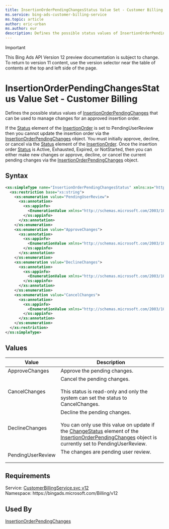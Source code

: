 ```yaml
---
title: InsertionOrderPendingChangesStatus Value Set - Customer Billing
ms.service: bing-ads-customer-billing-service
ms.topic: article
author: eric-urban
ms.author: eur
description: Defines the possible status values of InsertionOrderPendingChanges.
---
```

> [!IMPORTANT]
> This Bing Ads API Version 12 preview documentation is subject to change. To return to version 11 content, use the version selector near the table of contents at the top and left side of the page.

# InsertionOrderPendingChangesStatus Value Set - Customer Billing
Defines the possible status values of [InsertionOrderPendingChanges](insertionorderpendingchanges.md) that can be used to manage changes for an approved insertion order. 

If the [Status](insertionorder.md#status) element of the [InsertionOrder](insertionorder.md) is set to PendingUserReview then you cannot update the insertion order via the [InsertionOrderPendingChanges](insertionorderpendingchanges.md) object. You must initially approve, decline, or cancel via the [Status](insertionorder.md#status) element of the [InsertionOrder](insertionorder.md). Once the insertion order [Status](insertionorder.md#status) is Active, Exhausted, Expired, or NotStarted, then you can either make new changes or approve, decline, or cancel the current pending changes via the [InsertionOrderPendingChanges](insertionorderpendingchanges.md) object. 

## Syntax
```xml
<xs:simpleType name="InsertionOrderPendingChangesStatus" xmlns:xs="http://www.w3.org/2001/XMLSchema">
  <xs:restriction base="xs:string">
    <xs:enumeration value="PendingUserReview">
      <xs:annotation>
        <xs:appinfo>
          <EnumerationValue xmlns="http://schemas.microsoft.com/2003/10/Serialization/">1</EnumerationValue>
        </xs:appinfo>
      </xs:annotation>
    </xs:enumeration>
    <xs:enumeration value="ApproveChanges">
      <xs:annotation>
        <xs:appinfo>
          <EnumerationValue xmlns="http://schemas.microsoft.com/2003/10/Serialization/">2</EnumerationValue>
        </xs:appinfo>
      </xs:annotation>
    </xs:enumeration>
    <xs:enumeration value="DeclineChanges">
      <xs:annotation>
        <xs:appinfo>
          <EnumerationValue xmlns="http://schemas.microsoft.com/2003/10/Serialization/">3</EnumerationValue>
        </xs:appinfo>
      </xs:annotation>
    </xs:enumeration>
    <xs:enumeration value="CancelChanges">
      <xs:annotation>
        <xs:appinfo>
          <EnumerationValue xmlns="http://schemas.microsoft.com/2003/10/Serialization/">4</EnumerationValue>
        </xs:appinfo>
      </xs:annotation>
    </xs:enumeration>
  </xs:restriction>
</xs:simpleType>
```

## <a name="values"></a>Values

|Value|Description|
|-----------|---------------|
|<a name="approvechanges"></a>ApproveChanges|Approve the pending changes.|
|<a name="cancelchanges"></a>CancelChanges|Cancel the pending changes.<br/><br/>This status is read-only and only the system can set the status to CancelChanges.|
|<a name="declinechanges"></a>DeclineChanges|Decline the pending changes.<br/><br/>You can only use this value on update if the [ChangeStatus](insertionorderpendingchanges.md#changestatus) element of the [InsertionOrderPendingChanges](insertionorderpendingchanges.md) object is currently set to PendingUserReview.|
|<a name="pendinguserreview"></a>PendingUserReview|The changes are pending user review.<br/><br/>|

## Requirements
Service: [CustomerBillingService.svc v12](https://clientcenter.api.bingads.microsoft.com/Api/Billing/v12/CustomerBillingService.svc)  
Namespace: https\://bingads.microsoft.com/Billing/v12  

## Used By
[InsertionOrderPendingChanges](insertionorderpendingchanges.md)  
